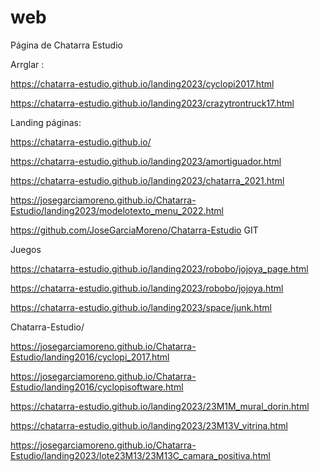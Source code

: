 # web
Página de Chatarra Estudio

Arrglar :

https://chatarra-estudio.github.io/landing2023/cyclopi2017.html

https://chatarra-estudio.github.io/landing2023/crazytrontruck17.html

Landing páginas:

https://chatarra-estudio.github.io/

https://chatarra-estudio.github.io/landing2023/amortiguador.html

https://chatarra-estudio.github.io/landing2023/chatarra_2021.html

https://josegarciamoreno.github.io/Chatarra-Estudio/landing2023/modelotexto_menu_2022.html

https://github.com/JoseGarciaMoreno/Chatarra-Estudio GIT


Juegos

https://chatarra-estudio.github.io/landing2023/robobo/jojoya_page.html

https://chatarra-estudio.github.io/landing2023/robobo/jojoya.html

https://chatarra-estudio.github.io/landing2023/space/junk.html



Chatarra-Estudio/

https://josegarciamoreno.github.io/Chatarra-Estudio/landing2016/cyclopi_2017.html

https://josegarciamoreno.github.io/Chatarra-Estudio/landing2016/cyclopisoftware.html

https://chatarra-estudio.github.io/landing2023/23M1M_mural_dorin.html

https://chatarra-estudio.github.io/landing2023/23M13V_vitrina.html

https://josegarciamoreno.github.io/Chatarra-Estudio/landing2023/lote23M13/23M13C_camara_positiva.html
